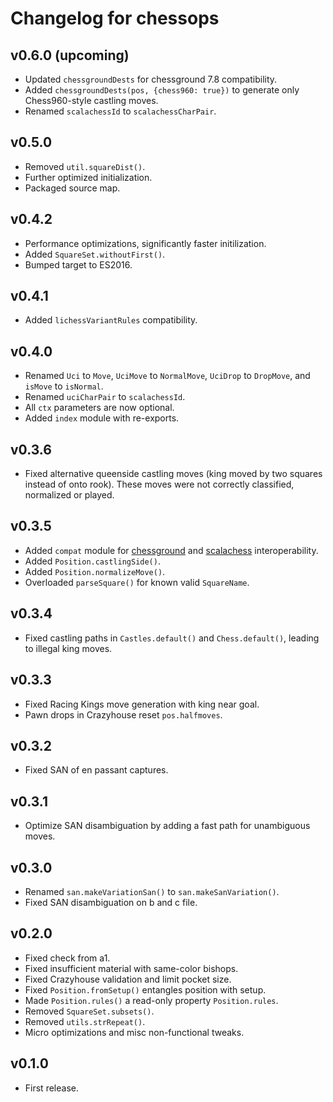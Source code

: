 Changelog for chessops
======================

v0.6.0 (upcoming)
-----------------

* Updated `chessgroundDests` for chessground 7.8 compatibility.
* Added `chessgroundDests(pos, {chess960: true})` to generate only
  Chess960-style castling moves.
* Renamed `scalachessId` to `scalachessCharPair`.

v0.5.0
------

* Removed `util.squareDist()`.
* Further optimized initialization.
* Packaged source map.

v0.4.2
------

* Performance optimizations, significantly faster initilization.
* Added `SquareSet.withoutFirst()`.
* Bumped target to ES2016.

v0.4.1
------

* Added `lichessVariantRules` compatibility.

v0.4.0
------

* Renamed `Uci` to `Move`, `UciMove` to `NormalMove`, `UciDrop` to `DropMove`,
  and `isMove` to `isNormal`.
* Renamed `uciCharPair` to `scalachessId`.
* All `ctx` parameters are now optional.
* Added `index` module with re-exports.

v0.3.6
------

* Fixed alternative queenside castling moves (king moved by two squares instead
  of onto rook). These moves were not correctly classified, normalized or
  played.

v0.3.5
------

* Added `compat` module for
  [chessground](https://github.com/ornicar/chessground) and
  [scalachess](https://github.com/ornicar/scalachess) interoperability.
* Added `Position.castlingSide()`.
* Added `Position.normalizeMove()`.
* Overloaded `parseSquare()` for known valid `SquareName`.

v0.3.4
------

* Fixed castling paths in `Castles.default()` and `Chess.default()`, leading
  to illegal king moves.

v0.3.3
------

* Fixed Racing Kings move generation with king near goal.
* Pawn drops in Crazyhouse reset `pos.halfmoves`.

v0.3.2
------

* Fixed SAN of en passant captures.

v0.3.1
------

* Optimize SAN disambiguation by adding a fast path for unambiguous moves.

v0.3.0
------

* Renamed `san.makeVariationSan()` to `san.makeSanVariation()`.
* Fixed SAN disambiguation on b and c file.

v0.2.0
------

* Fixed check from a1.
* Fixed insufficient material with same-color bishops.
* Fixed Crazyhouse validation and limit pocket size.
* Fixed `Position.fromSetup()` entangles position with setup.
* Made `Position.rules()` a read-only property `Position.rules`.
* Removed `SquareSet.subsets()`.
* Removed `utils.strRepeat()`.
* Micro optimizations and misc non-functional tweaks.

v0.1.0
------

* First release.
